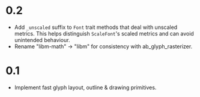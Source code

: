 # 0.2
* Add `_unscaled` suffix to  `Font` trait methods that deal with unscaled metrics.
  This helps distinguish `ScaleFont`'s scaled metrics and can avoid unintended behaviour.
* Rename "libm-math" -> "libm" for consistency with ab_glyph_rasterizer. 

# 0.1
* Implement fast glyph layout, outline & drawing primitives.
